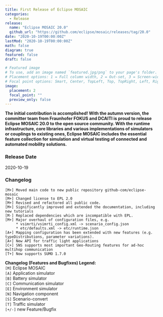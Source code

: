 ```yaml
---
title: First Release of Eclipse MOSAIC
categories:
  - Release
release:
  name: "Eclipse MOSAIC 20.0"
  github_url: "https://github.com/eclipse/mosaic/releases/tag/20.0"
date: "2020-10-19T00:00:00Z"
lastMod: "2020-10-19T00:00:00Z"
math: false
diagram: true
featured: false
draft: false

# Featured image
# To use, add an image named `featured.jpg/png` to your page's folder.
# Placement options: 1 = Full column width, 2 = Out-set, 3 = Screen-width
# Focal point options: Smart, Center, TopLeft, Top, TopRight, Left, Right, BottomLeft, Bottom, BottomRight
image:
  placement: 2
  focal_point: ""
  preview_only: false
---
```


**The initial contribution is accomplished! With the autumn version, the committer team from Fraunhofer FOKUS and DCAITI is proud to release Eclipse MOSAIC 20.0 to the open source community. With the runtime infrastructure, core libraries and various implementations of simulators or couplings to existing ones, Eclipse MOSAIC includes the essential feature collection for simulation and virtual testing of connected and automated mobility solutions.**


### Release Date
2020-10-19

### Changelog

```shell
[M+] Moved main code to new public repository github-com/eclipse-mosaic
[M+] Changed license to EPL 2.0
[M+] Revised and refactored all public code.
[M+] Significantly improved and extended the documentation, including new tutorials
[M-] Replaced dependencies which are incompatible with EPL.
[M+] Major overhaul of configuration files, e.g.
     * vsimrti/vsimrti_config.xml -> scenario_config.json
     * etc/defaults.xml -> etc/runtime.json
[A+] Mapping configuration has been extended with new features (e.g. typeDistributions, parameter variations).
[A+] New API for traffic light applications
[C+] SNS supports most important Geo-Routing features for ad-hoc multihop communication
[T+] Now supports SUMO 1.7.0
```

**Changelog (Features and Bugfixes) Legend:**  
`[M]` Eclipse MOSAIC  
`[A]` Application simulator  
`[B]` Battery simulator  
`[C]` Communication simulator  
`[E]` Environment simulator  
`[N]` Navigation component  
`[S]` Scenario-convert  
`[T]` Traffic simulator  
`[+/-]` new Feature/Bugfix  
